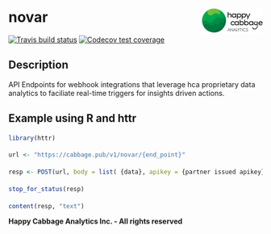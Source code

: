 
# novar <img src='man/figures/logo.png' align="right" height="52" />

<!-- badges: start -->
[![Travis build status](https://travis-ci.com/happycabbage/novar.svg?branch=master)](https://travis-ci.com/happycabbage/novar)
[![Codecov test coverage](https://codecov.io/gh/happycabbage/novar/branch/master/graph/badge.svg)](https://codecov.io/gh/happycabbage/novar?branch=master)
<!-- badges: end -->

## Description

API Endpoints for webhook integrations that leverage hca proprietary data analytics to faciliate real-time triggers for insights driven actions.

## Example using R and httr

``` r
library(httr)

url <- "https://cabbage.pub/v1/novar/{end_point}"

resp <- POST(url, body = list( {data}, apikey = {partner issued apikey} ))

stop_for_status(resp)

content(resp, "text")

```


**Happy Cabbage Analytics Inc. - All rights reserved**

